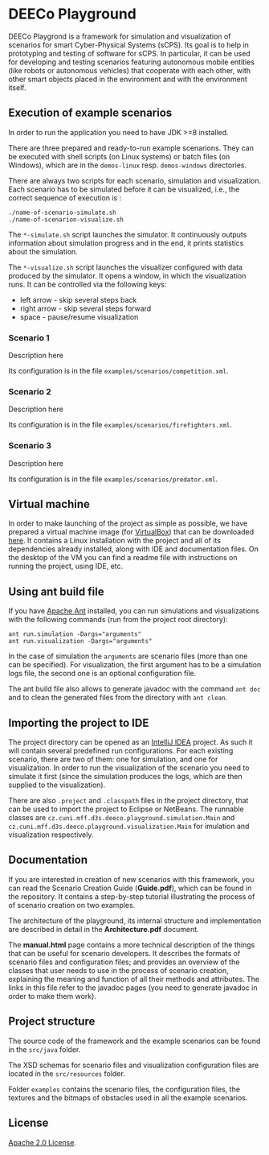 # DEECo Playground

DEECo Playgrond is a framework for simulation and visualization of scenarios for smart Cyber-Physical Systems (sCPS). Its goal is to help in prototyping and testing of software for sCPS. In particular, it can be used for developing and testing scenarios featuring autonomous mobile entities (like robots or autonomous vehicles) that cooperate with each other, with other smart objects placed in the environment and with the environment itself.

## Execution of example scenarios

In order to run the application you need to have JDK >=8 installed.

There are three prepared and ready-to-run example scenarions. They can be executed with shell scripts (on Linux systems) or batch files (on Windows), which are in the `demos-linux` resp. `demos-windows` directories. 

There are always two scripts for each scenario, simulation and visualization.
Each scenario has to be simulated before it can be visualized, i.e., the correct sequence of execution is :

```
./name-of-scenario-simulate.sh
./name-of-scenarion-visualize.sh
```
The `*-simulate.sh` script launches the simulator. It continuously outputs information about simulation progress and in the end, it prints statistics about the simulation.

The `*-visualize.sh` script launches the visualizer configured with data produced by the simulator. It opens a window, in which the visualization runs. It can be controlled via the following keys:
- left arrow - skip several steps back
- right arrow - skip several steps forward
- space - pause/resume visualization

### Scenario 1

Description here

Its configuration is in the file `examples/scenarios/competition.xml`.

### Scenario 2

Description here

Its configuration is in the file `examples/scenarios/firefighters.xml`.

### Scenario 3

Description here

Its configuration is in the file `examples/scenarios/predator.xml`.

## Virtual machine

In order to make launching of the project as simple as possible, we have prepared a virtual machine image (for [VirtualBox](https://www.virtualbox.org/)) that can be downloaded [here](http://d3s.mff.cuni.cz/software/deeco/files/deeco-playground-vm.zip). It contains a Linux installation with the project and all of its dependencies already installed, along with IDE and documentation files. On the desktop of the VM you can find a readme file with instructions on running the project, using IDE, etc.

## Using ant build file

If you have [Apache Ant](http://ant.apache.org/) installed, you can run simulations and visualizations with the following commands (run from the project root directory):

```
ant run.simulation -Dargs="arguments" 
ant run.visualization -Dargs="arguments"
```

In the case of simulation the `arguments` are scenario files (more than one can be specified). For visualization, the first argument has to be a simulation logs file, the second one is an optional configuration file.

The ant build file also allows to generate javadoc with the command `ant doc` and to clean the generated files from the directory with `ant clean`.


## Importing the project to IDE

The project directory can be opened as an [IntelliJ IDEA](https://www.jetbrains.com/idea/download/) project. As such it will contain several predefined run configurations. For each existing scenario, there are two of them: one for simulation, and one for visualization. In order to run the visualization of the scenario you need to simulate it first (since the simulation produces the logs, which are then supplied to the visualization). 

There are also `.project` and `.classpath` files in the project directory, that can be used to import the project to Eclipse or NetBeans. The runnable classes are `cz.cuni.mff.d3s.deeco.playground.simulation.Main` and `cz.cuni.mff.d3s.deeco.playground.visualization.Main` for imulation and visualization respectively.

## Documentation

If you are interested in creation of new scenarios with this framework, you can read the Scenario Creation Guide (**Guide.pdf**), which can be found in the repository. It contains a step-by-step tutorial illustrating the process of of scenario creation on two examples.

The architecture of the playground, its internal structure and implementation are described in detail in the  **Architecture.pdf** document.

The **manual.html** page contains a more technical description of the things that can be useful for scenario developers. It describes the formats of scenario files and configuration files; and provides an overview of the classes that user needs to use in the process of scenario creation, explaining the meaning and function of all their methods and attributes. The links in this file refer to the javadoc pages (you need to generate javadoc in order to make them work).

## Project structure

The source code of the framework and the example scenarios can be found in the `src/java` folder.

The XSD schemas for scenario files and visualization configuration files are located in the `src/resources` folder.

Folder `examples` contains the scenario files, the configuration files, the textures and the bitmaps of obstacles used in all the example scenarios.

## License

[Apache 2.0 License](http://www.apache.org/licenses/LICENSE-2.0.html). 
